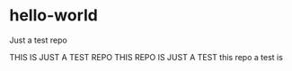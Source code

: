 # hello-world
Just a test repo

THIS IS JUST A TEST REPO
THIS REPO IS JUST A TEST
this repo a test is 
